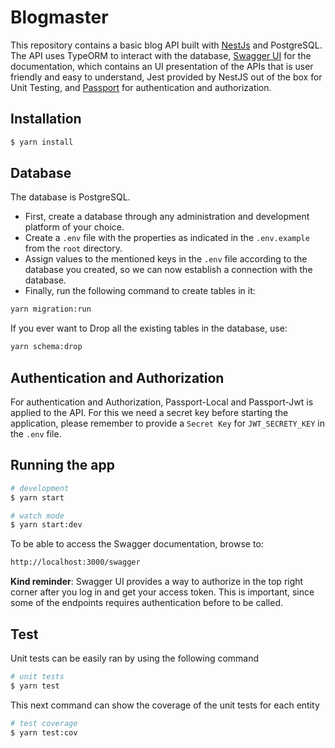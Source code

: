 # Blogmaster
This repository contains a basic blog API built with [NestJs](https://nestjs.com/) and PostgreSQL. The API uses TypeORM to interact with the database, [Swagger UI](https://swagger.io/tools/swagger-ui/) for the documentation, which contains an UI presentation of the APIs that is user friendly and easy to understand, Jest provided by NestJS out of the box for Unit Testing, and [Passport](https://www.passportjs.org/) for authentication and authorization.

## Installation

```bash
$ yarn install
```

## Database
The database is PostgreSQL. 
- First, create a database through any administration and development platform of your choice.
- Create a `.env` file with the properties as indicated in the `.env.example` from the `root` directory.
- Assign values to the mentioned keys in the `.env` file according to the database you created, so we can now establish a connection with the database.
- Finally, run the following command to create tables in it:

```bash
yarn migration:run
```

If you ever want to Drop all the existing tables in the database, use: 

```bash
yarn schema:drop
```

## Authentication and Authorization
For authentication and Authorization, Passport-Local and Passport-Jwt is applied to the API. For this we need a secret key before starting the application, please remember to provide a `Secret Key` for `JWT_SECRETY_KEY` in the `.env` file.

## Running the app

```bash
# development
$ yarn start

# watch mode
$ yarn start:dev
```

To be able to access the Swagger documentation, browse to: 
```bash
http://localhost:3000/swagger
```
**Kind reminder**: Swagger UI provides a way to authorize in the top right corner after you log in and get your access token. This is important, since some of the endpoints requires authentication before to be called.

## Test
Unit tests can be easily ran by using the following command

```bash
# unit tests
$ yarn test
```
This next command can show the coverage of the unit tests for each entity

```bash
# test coverage
$ yarn test:cov
```

